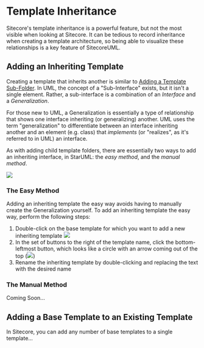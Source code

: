 # Template Inheritance

Sitecore's template inheritance is a powerful feature, but not the most visible when looking at Sitecore. It can be tedious to record inheritance when creating a template architecture, so being able to visualize these relationships is a key feature of SitecoreUML.

## Adding an Inheriting Template

Creating a template that inherits another is similar to [Adding a Template Sub-Folder](/adding-a-template-sub-folder). In UML, the concept of a "Sub-Interface" exists, but it isn't a single element. Rather, a sub-interface is a combination of an _Interface_ and a _Generalization_.

For those new to UML, a Generalization is essentially a type of relationship that shows one interface inheriting \(or generalizing\) another. UML uses the term "generalization" to differentiate between an interface inheriting another and an element \(e.g. class\) that _implements_ \(or "realizes", as it's referred to in UML\) an interface.

As with adding child template folders, there are essentially two ways to add an inheriting interface, in StarUML: the _easy method_, and the _manual method_.

![](https://github.com/zkniebel/SitecoreUML/blob/master/assets/StarUML-Interfaces-InheritanceAdded.png?raw=true)

### The Easy Method

Adding an inheriting template the easy way avoids having to manually create the Generalization yourself. To add an inheriting template the easy way, perform the following steps:

1. Double-click on the base template for which you want to add a new inheriting template ![](https://github.com/zkniebel/SitecoreUML/blob/master/assets/StarUML-Interfaces-InheritanceAdd.png?raw=true)
2. In the set of buttons to the right of the template name, click the bottom-leftmost button, which looks like a circle with an arrow coming out of the top \(![](https://github.com/zkniebel/SitecoreUML/blob/master/assets/StarUML-Interfaces-InheritanceAdd-Button.png?raw=true)\)
3. Rename the inheriting template by double-clicking and replacing the text with the desired name

### The Manual Method

Coming Soon...

## Adding a Base Template to an Existing Template

In Sitecore, you can add any number of base templates to a single template...


